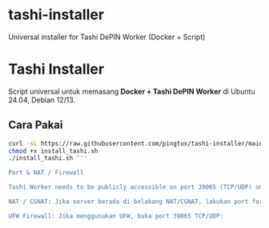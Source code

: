 # tashi-installer
Universal installer for Tashi DePIN Worker (Docker + Script)

# Tashi Installer

Script universal untuk memasang **Docker + Tashi DePIN Worker** di Ubuntu 24.04, Debian 12/13.

## Cara Pakai
```bash
curl -sL https://raw.githubusercontent.com/pingtux/tashi-installer/main/install_tashi.sh -o install_tashi.sh
chmod +x install_tashi.sh
./install_tashi.sh '''

Port & NAT / Firewall

Tashi Worker needs to be publicly accessible on port 39065 (TCP/UDP) untuk bekerja 100% dan menghasilkan reward maksimal.

NAT / CGNAT: Jika server berada di belakang NAT/CGNAT, lakukan port forwarding pada router/ISP untuk port 39065.

UFW Firewall: Jika menggunakan UFW, buka port 39065 TCP/UDP:

